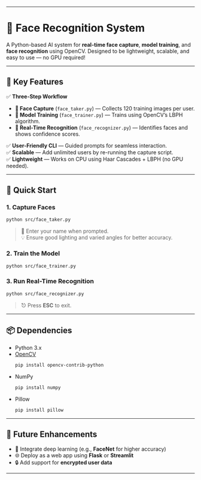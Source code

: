 
---

# 🧠 Face Recognition System

A Python-based AI system for **real-time face capture**, **model training**, and **face recognition** using OpenCV. Designed to be lightweight, scalable, and easy to use — no GPU required!

---

## 🔑 Key Features

✅ **Three-Step Workflow**  
- **📸 Face Capture** (`face_taker.py`) — Collects 120 training images per user.  
- **🧠 Model Training** (`face_trainer.py`) — Trains using OpenCV’s LBPH algorithm.  
- **🎯 Real-Time Recognition** (`face_recognizer.py`) — Identifies faces and shows confidence scores.

✅ **User-Friendly CLI** — Guided prompts for seamless interaction.  
✅ **Scalable** — Add unlimited users by re-running the capture script.  
✅ **Lightweight** — Works on CPU using Haar Cascades + LBPH (no GPU needed).

---

## 🚀 Quick Start

### 1. Capture Faces
```bash
python src/face_taker.py
```
> 📝 Enter your name when prompted.  
> 💡 Ensure good lighting and varied angles for better accuracy.

### 2. Train the Model
```bash
python src/face_trainer.py
```

### 3. Run Real-Time Recognition
```bash
python src/face_recognizer.py
```
> ⎋ Press **ESC** to exit.

---

## 📦 Dependencies

- Python 3.x  
- [OpenCV](https://pypi.org/project/opencv-contrib-python/)  
  ```bash
  pip install opencv-contrib-python
  ```
- NumPy  
  ```bash
  pip install numpy
  ```
- Pillow  
  ```bash
  pip install pillow
  ```

---

## 🔮 Future Enhancements

- 🤖 Integrate deep learning (e.g., **FaceNet** for higher accuracy)  
- 🌐 Deploy as a web app using **Flask** or **Streamlit**  
- 🔒 Add support for **encrypted user data**  

---
